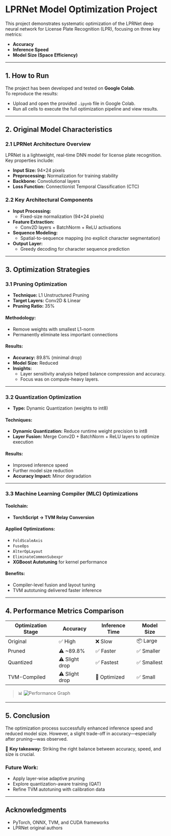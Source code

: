 # LPRNet Model Optimization Project

This project demonstrates systematic optimization of the LPRNet deep neural network for License Plate Recognition (LPR), focusing on three key metrics:

- **Accuracy**
- **Inference Speed**
- **Model Size (Space Efficiency)**

---

## 1. How to Run

The project has been developed and tested on **Google Colab**.  
To reproduce the results:

- Upload and open the provided `.ipynb` file in Google Colab.
- Run all cells to execute the full optimization pipeline and view results.

---

## 2. Original Model Characteristics

### 2.1 LPRNet Architecture Overview

LPRNet is a lightweight, real-time DNN model for license plate recognition. Key properties include:

- **Input Size:** 94×24 pixels
- **Preprocessing:** Normalization for training stability
- **Backbone:** Convolutional layers
- **Loss Function:** Connectionist Temporal Classification (CTC)

### 2.2 Key Architectural Components

- **Input Processing:**  
  - Fixed-size normalization (94×24 pixels)
- **Feature Extraction:**  
  - Conv2D layers + BatchNorm + ReLU activations
- **Sequence Modeling:**  
  - Spatial-to-sequence mapping (no explicit character segmentation)
- **Output Layer:**  
  - Greedy decoding for character sequence prediction

---

## 3. Optimization Strategies

### 3.1 Pruning Optimization

- **Technique:** L1 Unstructured Pruning  
- **Target Layers:** Conv2D & Linear  
- **Pruning Ratio:** 35%

#### Methodology:
- Remove weights with smallest L1-norm
- Permanently eliminate less important connections

#### Results:
- **Accuracy:** 89.8% (minimal drop)
- **Model Size:** Reduced
- **Insights:**  
  - Layer sensitivity analysis helped balance compression and accuracy.
  - Focus was on compute-heavy layers.

---

### 3.2 Quantization Optimization

- **Type:** Dynamic Quantization (weights to int8)

#### Techniques:
- **Dynamic Quantization:** Reduce runtime weight precision to int8
- **Layer Fusion:** Merge Conv2D + BatchNorm + ReLU layers to optimize execution

#### Results:
- Improved inference speed
- Further model size reduction
- **Accuracy Impact:** Minor degradation

---

### 3.3 Machine Learning Compiler (MLC) Optimizations

#### Toolchain:
- **TorchScript → TVM Relay Conversion**

#### Applied Optimizations:
- `FoldScaleAxis`
- `FuseOps`
- `AlterOpLayout`
- `EliminateCommonSubexpr`
- **XGBoost Autotuning** for kernel performance

#### Benefits:
- Compiler-level fusion and layout tuning
- TVM autotuning delivered faster inference

---

## 4. Performance Metrics Comparison

| Optimization Stage | Accuracy | Inference Time | Model Size |
|--------------------|----------|----------------|-------------|
| Original           | ✅ High  | ❌ Slow         | 📦 Large     |
| Pruned             | ⚠️ ~89.8% | ✅ Faster       | ✅ Smaller   |
| Quantized          | ⚠️ Slight drop | ✅ Fastest | ✅ Smallest  |
| TVM-Compiled       | ⚠️ Slight drop | 🚀 Optimized | ✅ Small     |

> 📊 ![Performance Graph](https://github.com/user-attachments/assets/9e7d1d02-a116-4a61-9884-13fb6af4b95e)

---

## 5. Conclusion

The optimization process successfully enhanced inference speed and reduced model size. However, a slight trade-off in accuracy—especially after pruning—was observed.

📌 **Key takeaway:** Striking the right balance between accuracy, speed, and size is crucial.

### Future Work:
- Apply layer-wise adaptive pruning
- Explore quantization-aware training (QAT)
- Refine TVM autotuning with calibration data

---

## Acknowledgments

- PyTorch, ONNX, TVM, and CUDA frameworks
- LPRNet original authors
